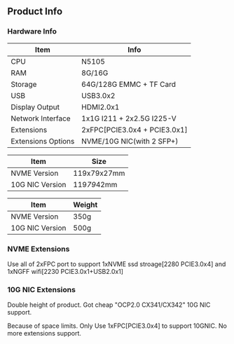## Product Info

### Hardware Info

|Item|Info|
|  ----  | ----  |
|CPU|N5105|
|RAM|8G/16G|
|Storage|64G/128G EMMC + TF Card|
|USB|USB3.0x2|
|Display Output|HDMI2.0x1|
|Network Interface|1x1G I211 + 2x2.5G I225-V|
|Extensions|2xFPC[PCIE3.0x4 + PCIE3.0x1]|
|Extensions Options|NVME/10G NIC(with 2 SFP+)|

|Item|Size|
|  ----  | ----  |
|NVME Version|119x79x27mm|
|10G NIC Version|119*79*42mm|

|Item|Weight|
|  ----  | ----  |
|NVME Version|350g|
|10G NIC Version|500g|

### NVME Extensions
Use all of 2xFPC port to support 1xNVME ssd stroage[2280 PCIE3.0x4] and 1xNGFF wifi[2230 PCIE3.0x1+USB2.0x1]

### 10G NIC Extensions
Double height of product. Got cheap "OCP2.0 CX341/CX342" 10G NIC support.

Because of space limits. Only Use 1xFPC[PCIE3.0x4] to support 10GNIC. No more extensions support.